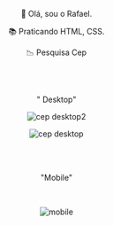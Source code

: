 <p align="center">👋 Olá, sou o Rafael.</p>  
<p align="center">📚 Praticando HTML, CSS.</p>  
<p align="center">📉 Pesquisa Cep</p>  

 <br> 
 <br>
 
<p align="center">" Desktop"</p>                                                        
<div align="center"/>

![cep desktop2](https://user-images.githubusercontent.com/101975205/183074712-feff1a70-d870-4ca8-990e-d01065467feb.png)

![cep desktop](https://user-images.githubusercontent.com/101975205/183074773-f7d0708f-6f21-4ffa-a2d7-b1eadb43e99a.png)

 <br> 
 <br>
 
<p align="center">"Mobile"</p>                                                        
<div align="center"/>

 <br>
 
![mobile](https://user-images.githubusercontent.com/101975205/183074828-e4544c21-4680-4099-8bbb-fcfe05184d1f.png)

